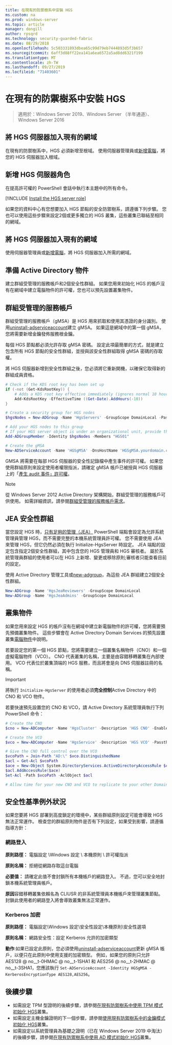 ```yaml
---
title: 在現有的防禦樹系中安裝 HGS
ms.custom: na
ms.prod: windows-server
ms.topic: article
manager: dongill
author: rpsqrd
ms.technology: security-guarded-fabric
ms.date: 08/29/2018
ms.openlocfilehash: 5c503331893dbea65c99d79eb7444893d5f3b657
ms.sourcegitcommit: 6aff3d88ff22ea141a6ea6572a5ad8dd6321f199
ms.translationtype: MT
ms.contentlocale: zh-TW
ms.lasthandoff: 09/27/2019
ms.locfileid: "71403601"
---
```

# <a name="install-hgs-in-an-existing-bastion-forest"></a>在現有的防禦樹系中安裝 HGS 

>適用於：Windows Server 2019、Windows Server （半年通道）、Windows Server 2016


## <a name="join-the-hgs-server-to-the-existing-domain"></a>將 HGS 伺服器加入現有的網域

在現有的防禦樹系中，HGS 必須新增至根域。 使用伺服器管理員或[新增電腦](https://go.microsoft.com/fwlink/?LinkId=821564)，將您的 HGS 伺服器加入根域。

## <a name="add-the-hgs-server-role"></a>新增 HGS 伺服器角色

在提高許可權的 PowerShell 會話中執行本主題中的所有命令。

[!INCLUDE [Install the HGS server role](../../../includes/guarded-fabric-install-hgs-server-role.md)] 

如果您的資料中心有您想要加入 HGS 節點的安全防禦樹系，請遵循下列步驟。
您也可以使用這些步驟來設定2個或更多獨立的 HGS 叢集，這些叢集已聯結至相同的網域。

## <a name="join-the-hgs-server-to-the-existing-domain"></a>將 HGS 伺服器加入現有的網域

使用伺服器管理員或[新增電腦](https://go.microsoft.com/fwlink/?LinkId=821564)，將 HGS 伺服器加入所需的網域。

## <a name="prepare-active-directory-objects"></a>準備 Active Directory 物件

建立群組受管理的服務帳戶和2個安全性群組。
如果您用來初始化 HGS 的帳戶沒有在網域中建立電腦物件的許可權，您也可以預先設置叢集物件。

## <a name="group-managed-service-account"></a>群組受管理的服務帳戶

群組受管理的服務帳戶（gMSA）是 HGS 用來抓取和使用其憑證的身分識別。 使用[uninstall-adserviceaccount](https://technet.microsoft.com/itpro/powershell/windows/addsadministration/new-adserviceaccount)建立 gMSA。
如果這是網域中的第一個 gMSA，您將需要新增金鑰發佈服務根金鑰。

每個 HGS 節點都必須允許存取 gMSA 密碼。
設定此項最簡單的方式，就是建立包含所有 HGS 節點的安全性群組，並授與該安全性群組取得 gMSA 密碼的存取權。

將 HGS 伺服器新增到安全性群組之後，您必須將它重新開機，以確保它取得新的群組成員資格。

```powershell
# Check if the KDS root key has been set up
if (-not (Get-KdsRootKey)) {
    # Adds a KDS root key effective immediately (ignores normal 10 hour waiting period)
    Add-KdsRootKey -EffectiveTime ((Get-Date).AddHours(-10))
}

# Create a security group for HGS nodes
$hgsNodes = New-ADGroup -Name 'HgsServers' -GroupScope DomainLocal -PassThru

# Add your HGS nodes to this group
# If your HGS server object is under an organizational unit, provide the full distinguished name instead of "HGS01"
Add-ADGroupMember -Identity $hgsNodes -Members "HGS01"

# Create the gMSA
New-ADServiceAccount -Name 'HGSgMSA' -DnsHostName 'HGSgMSA.yourdomain.com' -PrincipalsAllowedToRetrieveManagedPassword $hgsNodes
```

GMSA 將需要在每部 HGS 伺服器的安全性記錄檔中產生事件的許可權。
如果您使用群組原則來設定使用者權限指派，請確定 gMSA 帳戶已被授與 HGS 伺服器上的「[產生 audit 事件」許可權](https://docs.microsoft.com/previous-versions/windows/it-pro/windows-server-2012-R2-and-2012/dn221956%28v=ws.11%29)。

> [!NOTE]
> 從 Windows Server 2012 Active Directory 架構開始，群組受管理的服務帳戶可供使用。
> 如需詳細資訊，請參閱[群組受管理的服務帳戶需求](https://technet.microsoft.com/library/jj128431.aspx)。

## <a name="jea-security-groups"></a>JEA 安全性群組

當您設定 HGS 時，[只有足夠的管理（JEA）](https://aka.ms/JEAdocs) PowerShell 端點會設定為允許系統管理員管理 HGS，而不需要完整的本機系統管理員許可權。
您不需要使用 JEA 來管理 HGS，但它仍然必須在執行 Initialize-HgsServer 時設定。
JEA 端點的設定包含指定2個安全性群組，其中包含您的 HGS 管理員和 HGS 審核者。
屬於系統管理員群組的使用者可以在 HGS 上新增、變更或移除原則;審核者只能查看目前的設定。

使用 Active Directory 管理工具或[new-adgroup](https://technet.microsoft.com/itpro/powershell/windows/addsadministration/new-adgroup)，為這些 JEA 群組建立2個安全性群組。

```powershell
New-ADGroup -Name 'HgsJeaReviewers' -GroupScope DomainLocal
New-ADGroup -Name 'HgsJeaAdmins' -GroupScope DomainLocal
```

## <a name="cluster-objects"></a>叢集物件

如果您用來設定 HGS 的帳戶沒有在網域中建立新電腦物件的許可權，您將需要預先預備叢集物件。
這些步驟會在 Active Directory Domain Services 的預先設置叢集[電腦物件](https://technet.microsoft.com/library/dn466519(v=ws.11).aspx)中說明。

若要設定您的第一個 HGS 節點，您將需要建立一個叢集名稱物件（CNO）和一個虛擬電腦物件（VCO）。
CNO 代表叢集的名稱，主要是由容錯移轉叢集在內部使用。
VCO 代表位於叢集頂端的 HGS 服務，而且將會是向 DNS 伺服器註冊的名稱。

> [!IMPORTANT]
> 將執行 `Initialize-HgsServer` 的使用者必須**完全控制**Active Directory 中的 CNO 和 VCO 物件。

若要快速預先設置您的 CNO 和 VCO，請 Active Directory 系統管理員執行下列 PowerShell 命令：

```powershell
# Create the CNO
$cno = New-ADComputer -Name 'HgsCluster' -Description 'HGS CNO' -Enabled $false -Passthru

# Create the VCO
$vco = New-ADComputer -Name 'HgsService' -Description 'HGS VCO' -Passthru

# Give the CNO full control over the VCO
$vcoPath = Join-Path "AD:\" $vco.DistinguishedName
$acl = Get-Acl $vcoPath
$ace = New-Object System.DirectoryServices.ActiveDirectoryAccessRule $cno.SID, "GenericAll", "Allow"
$acl.AddAccessRule($ace)
Set-Acl -Path $vcoPath -AclObject $acl

# Allow time for your new CNO and VCO to replicate to your other Domain Controllers before continuing
```

## <a name="security-baseline-exceptions"></a>安全性基準例外狀況

如果您要將 HGS 部署到高度鎖定的環境中，某些群組原則設定可能會導致 HGS 無法正常運作。
檢查您的群組原則物件是否有下列設定，如果受到影響，請遵循指導方針：

### <a name="network-logon"></a>網路登入

**原則路徑：** 電腦設定 \Windows 設定 \ 本機原則 \ 許可權指派

**原則名稱：** 拒絕從網路存取這台電腦

**必要值：** 請確定此值不會封鎖所有本機帳戶的網路登入。 不過，您可以安全地封鎖本機系統管理員帳戶。

**原因**容錯移轉叢集依賴名為 CLIUSR 的非系統管理員本機帳戶來管理叢集節點。 封鎖此使用者的網路登入將會導致叢集無法正常運作。

### <a name="kerberos-encryption"></a>Kerberos 加密

**原則路徑：** 電腦設定\Windows 設定\安全性設定\本機原則\安全性選項

**原則名稱：** 網路安全性：設定 Kerberos 允許的加密類型

**動作**:如果已設定此原則，您必須使用[uninstall-adserviceaccount](https://docs.microsoft.com/powershell/module/addsadministration/set-adserviceaccount?view=win10-ps)更新 gMSA 帳戶，以便只在此原則中使用支援的加密類型。 例如，如果您的原則只允許 AES128 @ no__t-0HMAC @ no__t-1SHA1 和 AES256 @ no__t-2HMAC @ no__t-3SHA1，您應該執行 `Set-ADServiceAccount -Identity HGSgMSA -KerberosEncryptionType AES128,AES256`。



## <a name="next-steps"></a>後續步驟

- 如需設定 TPM 型證明的後續步驟，請參閱[在現有防禦樹系中使用 TPM 模式初始化 HGS](guarded-fabric-initialize-hgs-tpm-mode-bastion.md)叢集。
- 如需設定主機金鑰證明的下一個步驟，請參閱[使用現有防禦樹系中的金鑰模式初始化 HGS](guarded-fabric-initialize-hgs-key-mode-bastion.md)叢集。
- 如需設定以系統管理員為基礎之證明（已在 Windows Server 2019 中淘汰）的後續步驟，請參閱[在現有防禦樹系中使用 AD 模式初始化 HGS](guarded-fabric-initialize-hgs-ad-mode-bastion.md)叢集。

